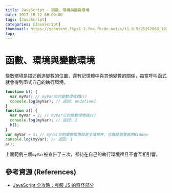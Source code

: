 ```yaml
---
title: JavaScript - 函數、環境與變數環境
date: 2017-10-12 00:00:00
tags: [JavaScript]
categories: [JavaScript]
thumbnail: https://scontent.ftpe1-2.fna.fbcdn.net/v/t1.0-9/25152068_10208369508114830_4476640990371468565_n.jpg?oh=6efe943aac4e8fd6168c3a1dec176626&oe=5AD5D929
top:
---
```

# 函數、環境與變數環境
變數環境是描述創造變數的位置，還有記憶體中與其他變數的關係，每當呼叫函式就會得到函式自己的執行環境。
```javascript
function b() {
  var myVar; // myVar它的變數環境就b()
  console.log(myVar); // 返回: undefined
}
function a() {
  var myVar = 2; // myVar它的變數環境就a()
  console.log(myVar); // 返回: 2
  b();
}
var myVar = 1; // myVar它的變數環境就是全域物件，也就是瀏覽器的Window
console.log(myVar); // 返回: 1
a();
``` 
上面範例三個`myVar`被宣告了三次，都待在自己的執行環境裡且不會互相引響。

## 參考資源 (References)
* [JavaScript 全攻略：克服 JS 的奇怪部分](https://www.udemy.com/javascriptjs/learn/v4/overview)